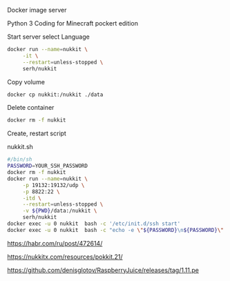 Docker image server 

Python 3 Coding for Minecraft pockert edition


Start server select Language

```sh
docker run --name=nukkit \
     -it \
     --restart=unless-stopped \
     serh/nukkit
 ```
 

Copy volume

```sh
docker cp nukkit:/nukkit ./data
 ```
 
Delete container
 
```sh
docker rm -f nukkit
```

Create, restart script

nukkit.sh

```sh
#/bin/sh
PASSWORD=YOUR_SSH_PASSWORD
docker rm -f nukkit
docker run --name=nukkit \
     -p 19132:19132/udp \
     -p 8822:22 \
     -itd \
     --restart=unless-stopped \
     -v ${PWD}/data:/nukkit \
     serh/nukkit
docker exec -u 0 nukkit  bash -c '/etc/init.d/ssh start'
docker exec -u 0 nukkit  bash -c "echo -e \"${PASSWORD}\n${PASSWORD}\" | passwd nukkit"
```


https://habr.com/ru/post/472614/

https://nukkitx.com/resources/pokkit.21/

https://github.com/denisglotov/RaspberryJuice/releases/tag/1.11.pe



